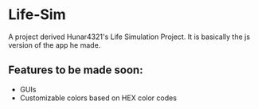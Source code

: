 # Life-Sim
A project derived Hunar4321's Life Simulation Project. 
It is basically the js version of the app he made.

## Features to be made soon:
- GUIs 
- Customizable colors based on HEX color codes
